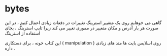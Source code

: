 # bytes 

گاهی می خوهایم روی یک متغییر استرینگ تغییرات در دفعات زیادی اعمال کنیم ، در این صورت هر بار آدرس و مکان متغییر در مموری تغییر می کند زیرا تایپ استرینگ  ، بجای استفاده از استرینگ 

این کتاب خونه ، برای دستکاری ( manipulation ) روی اسلایس بایت ها متد های زیادی داره . 
